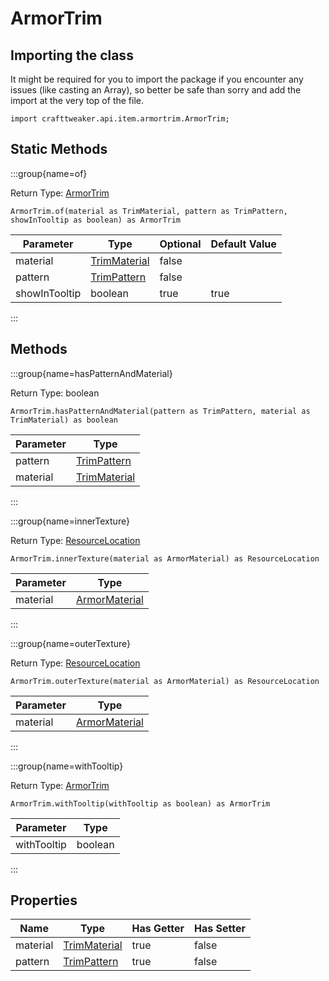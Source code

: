 # ArmorTrim

## Importing the class

It might be required for you to import the package if you encounter any issues (like casting an Array), so better be safe than sorry and add the import at the very top of the file.
```zenscript
import crafttweaker.api.item.armortrim.ArmorTrim;
```


## Static Methods

:::group{name=of}

Return Type: [ArmorTrim](/vanilla/api/item/armortrim/ArmorTrim)

```zenscript
ArmorTrim.of(material as TrimMaterial, pattern as TrimPattern, showInTooltip as boolean) as ArmorTrim
```

|   Parameter   |                           Type                           | Optional | Default Value |
|---------------|----------------------------------------------------------|----------|---------------|
| material      | [TrimMaterial](/vanilla/api/item/armortrim/TrimMaterial) | false    |               |
| pattern       | [TrimPattern](/vanilla/api/item/armortrim/TrimPattern)   | false    |               |
| showInTooltip | boolean                                                  | true     | true          |


:::

## Methods

:::group{name=hasPatternAndMaterial}

Return Type: boolean

```zenscript
ArmorTrim.hasPatternAndMaterial(pattern as TrimPattern, material as TrimMaterial) as boolean
```

| Parameter |                           Type                           |
|-----------|----------------------------------------------------------|
| pattern   | [TrimPattern](/vanilla/api/item/armortrim/TrimPattern)   |
| material  | [TrimMaterial](/vanilla/api/item/armortrim/TrimMaterial) |


:::

:::group{name=innerTexture}

Return Type: [ResourceLocation](/vanilla/api/resource/ResourceLocation)

```zenscript
ArmorTrim.innerTexture(material as ArmorMaterial) as ResourceLocation
```

| Parameter |                            Type                             |
|-----------|-------------------------------------------------------------|
| material  | [ArmorMaterial](/vanilla/api/item/type/armor/ArmorMaterial) |


:::

:::group{name=outerTexture}

Return Type: [ResourceLocation](/vanilla/api/resource/ResourceLocation)

```zenscript
ArmorTrim.outerTexture(material as ArmorMaterial) as ResourceLocation
```

| Parameter |                            Type                             |
|-----------|-------------------------------------------------------------|
| material  | [ArmorMaterial](/vanilla/api/item/type/armor/ArmorMaterial) |


:::

:::group{name=withTooltip}

Return Type: [ArmorTrim](/vanilla/api/item/armortrim/ArmorTrim)

```zenscript
ArmorTrim.withTooltip(withTooltip as boolean) as ArmorTrim
```

|  Parameter  |  Type   |
|-------------|---------|
| withTooltip | boolean |


:::


## Properties

|   Name   |                           Type                           | Has Getter | Has Setter |
|----------|----------------------------------------------------------|------------|------------|
| material | [TrimMaterial](/vanilla/api/item/armortrim/TrimMaterial) | true       | false      |
| pattern  | [TrimPattern](/vanilla/api/item/armortrim/TrimPattern)   | true       | false      |

